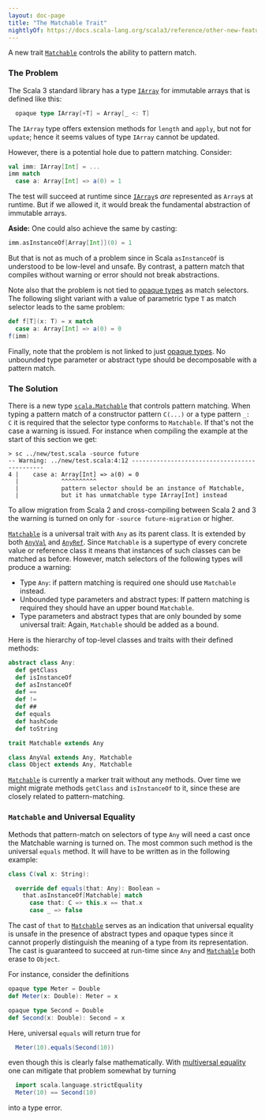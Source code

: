 ```yaml
---
layout: doc-page
title: "The Matchable Trait"
nightlyOf: https://docs.scala-lang.org/scala3/reference/other-new-features/matchable.html
---
```


A new trait [`Matchable`](https://scala-lang.org/api/3.x/scala/Matchable.html) controls the ability to pattern match.

### The Problem

The Scala 3 standard library has a type [`IArray`](https://scala-lang.org/api/3.x/scala.html#IArray-0) for immutable
arrays that is defined like this:

```scala
  opaque type IArray[+T] = Array[_ <: T]
```

The `IArray` type offers extension methods for `length` and `apply`, but not for `update`; hence it seems values of type `IArray` cannot be updated.

However, there is a potential hole due to pattern matching. Consider:

```scala
val imm: IArray[Int] = ...
imm match
  case a: Array[Int] => a(0) = 1
```

The test will succeed at runtime since [`IArray`](https://scala-lang.org/api/3.x/scala.html#IArray-0)s _are_ represented as
`Array`s at runtime. But if we allowed it, it would break the fundamental abstraction of immutable arrays.

__Aside:__ One could also achieve the same by casting:

```scala
imm.asInstanceOf[Array[Int]](0) = 1
```

But that is not as much of a problem since in Scala `asInstanceOf` is understood to be low-level and unsafe. By contrast, a pattern match that compiles without warning or error should not break abstractions.

Note also that the problem is not tied to [opaque types](opaques.md) as match selectors. The following slight variant with a value of parametric
type `T` as match selector leads to the same problem:

```scala
def f[T](x: T) = x match
  case a: Array[Int] => a(0) = 0
f(imm)
```

Finally, note that the problem is not linked to just [opaque types](opaques.md). No unbounded type parameter or abstract type should be decomposable with a pattern match.

### The Solution

There is a new type [`scala.Matchable`](https://scala-lang.org/api/3.x/scala/Matchable.html) that controls pattern matching. When typing a pattern match of a constructor pattern `C(...)` or
a type pattern `_: C` it is required that the selector type conforms
to `Matchable`. If that's not the case a warning is issued. For instance when compiling the example at the start of this section we get:

```
> sc ../new/test.scala -source future
-- Warning: ../new/test.scala:4:12 ---------------------------------------------
4 |    case a: Array[Int] => a(0) = 0
  |            ^^^^^^^^^^
  |            pattern selector should be an instance of Matchable,
  |            but it has unmatchable type IArray[Int] instead
```

To allow migration from Scala 2 and cross-compiling
between Scala 2 and 3 the warning is turned on only for `-source future-migration` or higher.

[`Matchable`](https://scala-lang.org/api/3.x/scala/Matchable.html) is a universal trait with `Any` as its parent class. It is extended by both [`AnyVal`](https://scala-lang.org/api/3.x/scala/AnyVal.html) and [`AnyRef`](https://scala-lang.org/api/3.x/scala/AnyRef.html). Since `Matchable` is a supertype of every concrete value or reference class it means that instances of such classes can be matched as before. However, match selectors of the following types will produce a warning:

- Type `Any`: if pattern matching is required one should use `Matchable` instead.
- Unbounded type parameters and abstract types: If pattern matching is required they should have an upper bound `Matchable`.
- Type parameters and abstract types that are only bounded by some
  universal trait: Again, `Matchable` should be added as a bound.

Here is the hierarchy of top-level classes and traits with their defined methods:

```scala
abstract class Any:
  def getClass
  def isInstanceOf
  def asInstanceOf
  def ==
  def !=
  def ##
  def equals
  def hashCode
  def toString

trait Matchable extends Any

class AnyVal extends Any, Matchable
class Object extends Any, Matchable
```

[`Matchable`](https://scala-lang.org/api/3.x/scala/Matchable.html) is currently a marker trait without any methods. Over time
we might migrate methods `getClass` and `isInstanceOf` to it, since these are closely related to pattern-matching.

### `Matchable` and Universal Equality

Methods that pattern-match on selectors of type `Any` will need a cast once the
Matchable warning is turned on. The most common such method is the universal
`equals` method. It will have to be written as in the following example:

```scala
class C(val x: String):

  override def equals(that: Any): Boolean =
    that.asInstanceOf[Matchable] match
      case that: C => this.x == that.x
      case _ => false
```

The cast of `that` to [`Matchable`](https://scala-lang.org/api/3.x/scala/Matchable.html) serves as an indication that universal equality
is unsafe in the presence of abstract types and opaque types since it cannot properly distinguish the meaning of a type from its representation. The cast
is guaranteed to succeed at run-time since `Any` and [`Matchable`](https://scala-lang.org/api/3.x/scala/Matchable.html) both erase to
`Object`.

For instance, consider the definitions

```scala
opaque type Meter = Double
def Meter(x: Double): Meter = x

opaque type Second = Double
def Second(x: Double): Second = x
```

Here, universal `equals` will return true for

```scala
  Meter(10).equals(Second(10))
```

even though this is clearly false mathematically. With [multiversal equality](../contextual/multiversal-equality.md) one can mitigate that problem somewhat by turning

```scala
  import scala.language.strictEquality
  Meter(10) == Second(10)
```

into a type error.
